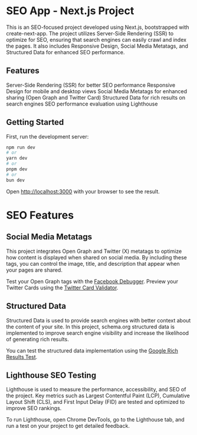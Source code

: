# SEO App - Next.js Project

This is an SEO-focused project developed using Next.js, bootstrapped with create-next-app. The project utilizes Server-Side Rendering (SSR) to optimize for SEO, ensuring that search engines can easily crawl and index the pages. It also includes Responsive Design, Social Media Metatags, and Structured Data for enhanced SEO performance.

## Features

Server-Side Rendering (SSR) for better SEO performance
Responsive Design for mobile and desktop views
Social Media Metatags for enhanced sharing (Open Graph and Twitter Card)
Structured Data for rich results on search engines
SEO performance evaluation using Lighthouse

## Getting Started

First, run the development server:

```bash
npm run dev
# or
yarn dev
# or
pnpm dev
# or
bun dev
```

Open [http://localhost:3000](http://localhost:3000) with your browser to see the result.

# SEO Features
## Social Media Metatags
This project integrates Open Graph and Twitter (X) metatags to optimize how content is displayed when shared on social media. By including these tags, you can control the image, title, and description that appear when your pages are shared.

Test your Open Graph tags with the [Facebook Debugger](https://developers.facebook.com/tools/debug/?checkpoint_src=any).
Preview your Twitter Cards using the [Twitter Card Validator](https://cards-dev.x.com/validator?mx=2).

## Structured Data

Structured Data is used to provide search engines with better context about the content of your site. In this project, schema.org structured data is implemented to improve search engine visibility and increase the likelihood of generating rich results.

You can test the structured data implementation using the [Google Rich Results Test](https://search.google.com/test/rich-results).

## Lighthouse SEO Testing

Lighthouse is used to measure the performance, accessibility, and SEO of the project. Key metrics such as Largest Contentful Paint (LCP), Cumulative Layout Shift (CLS), and First Input Delay (FID) are tested and optimized to improve SEO rankings.

To run Lighthouse, open Chrome DevTools, go to the Lighthouse tab, and run a test on your project to get detailed feedback.
